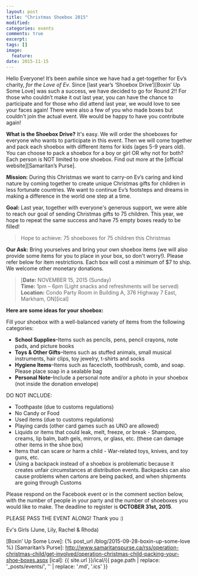 ```yaml
---
layout: post
title: "Christmas Shoebox 2015"
modified:
categories: events
comments: true
excerpt:
tags: []
image:
  feature:
date: 2015-11-15
---
```


Hello Everyone! It’s been awhile since we have had a get-together for Ev’s charity, *for the Love of Ev*. Since [last year’s ‘Shoebox Drive’][Boxin’ Up Some Love] was such a success, we have decided to go for Round 2!!  For those who couldn’t make it out last year, you can have the chance to participate and for those who did attend last year, we would love to see your faces again! There were also a few of you who made boxes but couldn't join the actual event. We would be happy to have you contribute again!

**What is the Shoebox Drive?** It's easy. We will order the shoeboxes for everyone who wants to participate in this event.  Then we will come together and pack each shoebox with different items for kids (ages 5-9 years old). You can choose to pack a shoebox for a boy or girl OR why not for both? Each person is NOT limited to one shoebox. Find out more at the [official website][Samaritan’s Purse].

**Mission:** During this Christmas we want to carry-on Ev’s caring and kind nature by coming together to create unique Christmas gifts for children in less fortunate countries.  We want to continue Ev’s footsteps and dreams in making a difference in the world one step at a time.

**Goal:** Last year, together with everyone's generous support, we were able to reach our goal of sending Christmas gifts to 75 children.  This year, we hope to repeat the same success and have 75 empty boxes ready to be filled!

> Hope to achieve: 75 shoeboxes for 75 children this Christmas

**Our Ask:** Bring yourselves and bring your own shoebox items (we will also provide some items for you to place in your box, so don't worry!). Please refer below for item restrictions. Each box will cost a minimum of $7 to ship. We welcome other monetary donations.

> [**Date:** NOVEMBER 15, 2015 (Sunday)<br />**Time:** 1pm – 6pm (Light snacks and refreshments will be served)<br />**Location:** Condo Party Room in Building A, 376 Highway 7 East, Markham, ON][ical]

**Here are some ideas for your shoebox:**

Fill your shoebox with a well-balanced variety of items from the following categories:

+ **School Supplies**–Items such as pencils, pens, pencil crayons, note pads, and picture books
+ **Toys & Other Gifts**–Items such as stuffed animals, small musical instruments, hair clips, toy jewelry, t-shirts and socks
+ **Hygiene Items**–Items such as facecloth, toothbrush, comb, and soap. Please place soap in a sealable bag
+ **Personal Note**–Include a personal note and/or a photo in your shoebox (not inside the donation envelope)

DO NOT INCLUDE:

+ Toothpaste (due to customs regulations)
+ No Candy or Food
+ Used items (due to customs regulations)
+ Playing cards (other card games such as UNO are allowed)
+ Liquids or items that could leak, melt, freeze, or break - Shampoo, creams, lip balm, bath gels, mirrors, or glass, etc. (these can damage other items in the shoe box)
+ Items that can scare or harm a child - War-related toys, knives, and toy guns, etc.
+ Using a backpack instead of a shoebox is problematic because it creates unfair circumstances at distribution events. Backpacks can also cause problems when cartons are being packed, and when shipments are going through Customs

Please respond on the Facebook event or in the comment section below, with the number of people in your party and the number of shoeboxes you would like to make. The deadline to register is **OCTOBER 31st, 2015**.

PLEASE PASS THE EVENT ALONG! Thank you :)

Ev's Girls (June, Lily, Rachel & Rhoda)

[Boxin’ Up Some Love]: {% post_url /blog/2015-09-28-boxin-up-some-love %}
[Samaritan’s Purse]: http://www.samaritanspurse.ca/rss/operation-christmas-child/get-involved/operation-christmas-child-packing-your-shoe-boxes.aspx
[ical]: {{ site.url }}/ical/{{ page.path | replace: '_posts/events/', '' | replace: '.md', '.ics' }}

